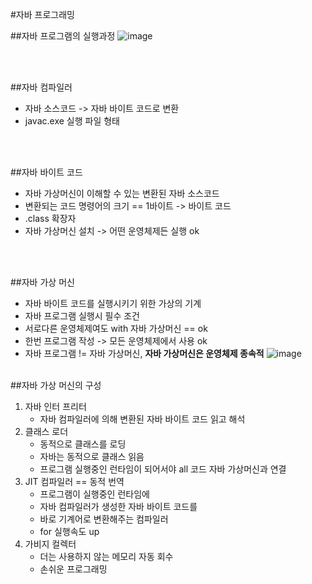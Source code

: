 #자바 프로그래밍

##자바 프로그램의 실행과정
![image](https://github.com/theNum1Developer/TIL_Java/assets/138620137/a4988534-74cf-45bb-9ce6-3bb927ba408f)

<br><br>

##자바 컴파일러
- 자바 소스코드 -> 자바 바이트 코드로 변환
- javac.exe 실행 파일 형태

<br><br>

##자바 바이트 코드
- 자바 가상머신이 이해할 수 있는 변환된 자바 소스코드
- 변환되는 코드 명령어의 크기 == 1바이트 -> 바이트 코드
- .class 확장자
- 자바 가상머신 설치 -> 어떤 운영체제든 실행 ok

<br><br>

##자바 가상 머신
- 자바 바이트 코드를 실행시키기 위한 가상의 기계
- 자바 프로그램 실행시 필수 조건
- 서로다른 운영체제여도 with 자바 가상머신 == ok
- 한번 프로그램 작성 -> 모든 운영체제에서 사용 ok
- 자바 프로그램 != 자바 가상머신, **자바 가상머신은 운영체제 종속적**
![image](https://github.com/theNum1Developer/TIL_Java/assets/138620137/4f54f135-cb9f-4bfc-9a69-c90584a45bc2)
<br><br>

##자바 가상 머신의 구성
1. 자바 인터 프리터
	- 자바 컴파일러에 의해 변환된 자바 바이트 코드 읽고 해석
2. 클래스 로더
	- 동적으로 클래스를 로딩
	- 자바는 동적으로 클래스 읽음
	- 프로그램 실행중인 런타임이 되어서야 all 코드 자바 가상머신과 연결
3. JIT 컴파일러 == 동적 번역
	- 프로그램이 실행중인 런타임에
	- 자바 컴파일러가 생성한 자바 바이트 코드를
	- 바로 기계어로 변환해주는 컴파일러
	- for 실행속도 up
4. 가비지 컬렉터
	- 더는 사용하지 않는 메모리 자동 회수
	- 손쉬운 프로그래밍

<br><br>
